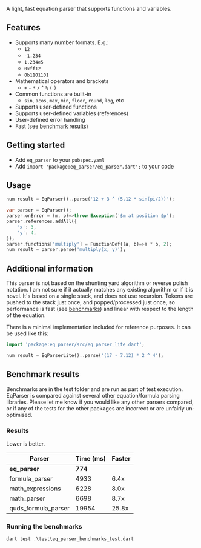 A light, fast equation parser that supports functions and variables.

## Features

- Supports many number formats. E.g.:
  - `12`
  - `-1.234`
  - `1.234e5`
  - `0xff12`
  - `0b1101101`
- Mathematical operators and brackets
  - `+` `-` `*` `/` `^` `%` `(` `)`
- Common functions are built-in
  - `sin`, `acos`, `max`, `min`, `floor`, `round`, `log`, etc
- Supports user-defined functions
- Supports user-defined variables (references)
- User-defined error handling
- Fast (see [benchmark results](#benchmark-results))

## Getting started

- Add `eq_parser` to your `pubspec.yaml`
- Add `import 'package:eq_parser/eq_parser.dart';` to your code

## Usage

```dart
num result = EqParser()..parse('12 + 3 ^ (5.12 * sin(pi/2))');
```

```dart
var parser = EqParser();
parser.onError = (m, p)=>throw Exception('$m at position $p');
parser.references.addAll({
    'x': 3,
    'y': 4,
});
parser.functions['multiply'] = FunctionDef((a, b)=>a * b, 2);
num result = parser.parse('multiply(x, y)');
```

## Additional information

This parser is not based on the shunting yard algorithm or reverse polish
notation. I am not sure if it actually matches any existing algorithm or if
it is novel. It's based on a single stack, and does not use recursion. Tokens
are pushed to the stack just once, and popped/processed just once, so performance is
fast (see [benchmarks](#benchmark-results)) and linear with respect to the length of the equation.

There is a minimal implementation included for reference purposes. It can be
used like this:

```dart
import 'package:eq_parser/src/eq_parser_lite.dart';

num result = EqParserLite()..parse('(17 - 7.12) * 2 ^ 4');
```

## Benchmark results

Benchmarks are in the test folder and are run as part of test execution.
EqParser is compared against several other equation/formula parsing libraries.
Please let me know if you would like any other parsers compared, or if any of
the tests for the other packages are incorrect or are unfairly un-optimised.

### Results

Lower is better.

| Parser             | Time (ms) | Faster |
|--------------------|-----------|--------|
| __eq_parser__      | __774__   |        |
| formula_parser     | 4933      | 6.4x   |
| math_expressions   | 6228      | 8.0x   |
| math_parser        | 6698      | 8.7x   |
| quds_formula_parser| 19954     | 25.8x  |

### Running the benchmarks

```dart
dart test .\test\eq_parser_benchmarks_test.dart
```
